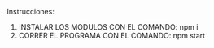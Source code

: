 Instrucciones:
  1. INSTALAR LOS MODULOS CON EL COMANDO: npm i
  2. CORRER EL PROGRAMA CON EL COMANDO: npm start

